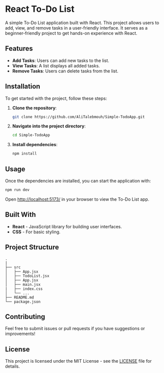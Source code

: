# React To-Do List

A simple To-Do List application built with React. This project allows users to add, view, and remove tasks in a user-friendly interface. It serves as a beginner-friendly project to get hands-on experience with React.

## Features

- **Add Tasks**: Users can add new tasks to the list.
- **View Tasks**: A list displays all added tasks.
- **Remove Tasks**: Users can delete tasks from the list.

## Installation

To get started with the project, follow these steps:

1. **Clone the repository**:
   ```bash
   git clone https://github.com/AliTalebmouh/Simple-TodoApp.git
   ```
2. **Navigate into the project directory**:
   ```bash
   cd Simple-TodoApp
   ```
3. **Install dependencies**:
   ```bash
   npm install
   ```

## Usage

Once the dependencies are installed, you can start the application with:

```bash
npm run dev
```

Open [http://localhost:5173/](http://localhost:5173) in your browser to view the To-Do List app.

## Built With

- **React** - JavaScript library for building user interfaces.
- **CSS** - For basic styling.

## Project Structure

```plaintext
.
|
├── src
│   ├── App.jsx
│   ├── TodoList.jsx
│   ├── App.jsx
│   ├── main.jsx
|   ├── index.css
│   └── ...
├── README.md
└── package.json
```

## Contributing

Feel free to submit issues or pull requests if you have suggestions or improvements!

## License

This project is licensed under the MIT License - see the [LICENSE](LICENSE) file for details.
